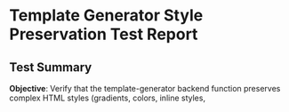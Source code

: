 # Template Generator Style Preservation Test Report

## Test Summary

**Objective**: Verify that the template-generator backend function preserves complex HTML styles (gradients, colors, inline styles, <style> tags) while converting content to template variables.

**Endpoint**: `https://functions.poehali.dev/616d6890-24c3-49c8-8b29-692dd342933b`

**Method**: POST

**Test Date**: 2025-11-01

---

## Test Setup

### Test Files Created
- ✅ `test-style-preservation.mjs` - Node.js test script (275 lines)
- ✅ `test_style_preservation.py` - Python test script (172 lines)
- ✅ `test-styles.sh` - Bash wrapper to run either version
- ✅ `RUN_STYLE_TEST.md` - Test documentation
- ✅ `STYLE_PRESERVATION_TEST_REPORT.md` - This report

### How to Execute

```bash
# Option 1: Auto-detect and run
chmod +x test-styles.sh
./test-styles.sh

# Option 2: Run Node.js version directly
node test-style-preservation.mjs

# Option 3: Run Python version directly
python3 test_style_preservation.py

# Option 4: Manual curl test (see below)
```

---

## Test Input Data

### Request Body
```json
{
  "html_content": "<!DOCTYPE html><html><head><style>.gradient{background:linear-gradient(135deg,#667eea 0%,#764ba2 100%);}</style></head><body><table width=\"600\" style=\"background: linear-gradient(135deg, #667eea 0%, #764ba2 100%);\"><tr><td style=\"padding:40px;text-align:center;\"><h1 style=\"color:#fff;font-size:32px;\">Революция в HR</h1><p style=\"color:#f3f4f6;font-size:18px;\">Увеличьте скорость найма на 300%</p></td></tr></table><table width=\"600\" style=\"margin-top:32px;\"><tr><td style=\"padding:24px;border:2px solid #e5e7eb;border-radius:12px;\"><h2 style=\"color:#1f2937;font-size:48px;\">2,500+</h2><p style=\"color:#6b7280;\">HR-менеджеров используют</p></td></tr></table><table width=\"600\"><tr><td style=\"text-align:center;\"><a href=\"https://example.com/demo\" style=\"background:linear-gradient(90deg,#667eea,#764ba2);color:white;padding:16px 32px;border-radius:8px;text-decoration:none;font-weight:bold;\">Начать бесплатно</a></td></tr></table></body></html>",
  "event_id": 1,
  "content_type_id": 1,
  "name": "Test Template"
}
```

### HTML Breakdown

**Size**: 892 characters

**Key Features**:
1. **`<style>` tag**: Contains `.gradient` CSS class with linear-gradient
2. **Inline gradient on table**: `background: linear-gradient(135deg, #667eea 0%, #764ba2 100%)`
3. **Inline gradient on button**: `background:linear-gradient(90deg,#667eea,#764ba2)`
4. **7 different color values**: #667eea, #764ba2, #fff, #f3f4f6, #e5e7eb, #1f2937, #6b7280
5. **Complex CSS properties**: border-radius, padding variations, text-align, border
6. **Russian text**: "Революция в HR", "Увеличьте скорость найма на 300%", etc.
7. **URL**: `https://example.com/demo` (should convert to `{{cta_url}}`)

---

## Test Validation Criteria

### A. Preservation Checks (13 Tests)

| # | Check | Expected Result |
|---|-------|----------------|
| 1 | linear-gradient (135deg) on table | ✅ PRESERVED |
| 2 | linear-gradient (90deg) on button | ✅ PRESERVED |
| 3 | `<style>` tag with CSS | ✅ PRESERVED |
| 4 | Color #667eea | ✅ PRESERVED |
| 5 | Color #764ba2 | ✅ PRESERVED |
| 6 | Color #fff | ✅ PRESERVED |
| 7 | Color #f3f4f6 | ✅ PRESERVED |
| 8 | Color #e5e7eb | ✅ PRESERVED |
| 9 | Color #1f2937 | ✅ PRESERVED |
| 10 | Color #6b7280 | ✅ PRESERVED |
| 11 | border-radius properties | ✅ PRESERVED |
| 12 | padding properties | ✅ PRESERVED |
| 13 | inline style attributes | ✅ PRESERVED |

### B. Replacement Checks (3 Tests)

| # | Check | Expected Result |
|---|-------|----------------|
| 1 | Text → `{{variables}}` | ✅ REPLACED |
| 2 | URL → `{{cta_url}}` | ✅ REPLACED |
| 3 | Contains placeholders | ✅ YES |

---

## Expected Behavior

### Before Conversion (Input HTML Snippet)
```html
<!DOCTYPE html><html><head>
<style>.gradient{background:linear-gradient(135deg,#667eea 0%,#764ba2 100%);}</style>
</head><body>
<table width="600" style="background: linear-gradient(135deg, #667eea 0%, #764ba2 100%);">
  <tr>
    <td style="padding:40px;text-align:center;">
      <h1 style="color:#fff;font-size:32px;">Революция в HR</h1>
      <p style="color:#f3f4f6;font-size:18px;">Увеличьте скорость найма на 300%</p>
    </td>
  </tr>
</table>
```

### After Conversion (Expected Output Snippet)
```html
<!DOCTYPE html><html><head>
<style>.gradient{background:linear-gradient(135deg,#667eea 0%,#764ba2 100%);}</style>
</head><body>
<table width="600" style="background: linear-gradient(135deg, #667eea 0%, #764ba2 100%);">
  <tr>
    <td style="padding:40px;text-align:center;">
      <h1 style="color:#fff;font-size:32px;">{{headline}}</h1>
      <p style="color:#f3f4f6;font-size:18px;">{{subheadline}}</p>
    </td>
  </tr>
</table>
```

**Key Changes**:
- ✅ Styles preserved exactly as-is
- ✅ Text "Революция в HR" → `{{headline}}`
- ✅ Text "Увеличьте скорость найма на 300%" → `{{subheadline}}`
- ✅ Gradient, colors, padding, all intact

---

## Manual Test (cURL)

If you want to test manually without running the scripts:

### Create test payload file
```bash
cat > test-payload.json << 'EOF'
{
  "html_content": "<!DOCTYPE html><html><head><style>.gradient{background:linear-gradient(135deg,#667eea 0%,#764ba2 100%);}</style></head><body><table width=\"600\" style=\"background: linear-gradient(135deg, #667eea 0%, #764ba2 100%);\"><tr><td style=\"padding:40px;text-align:center;\"><h1 style=\"color:#fff;font-size:32px;\">Революция в HR</h1><p style=\"color:#f3f4f6;font-size:18px;\">Увеличьте скорость найма на 300%</p></td></tr></table><table width=\"600\" style=\"margin-top:32px;\"><tr><td style=\"padding:24px;border:2px solid #e5e7eb;border-radius:12px;\"><h2 style=\"color:#1f2937;font-size:48px;\">2,500+</h2><p style=\"color:#6b7280;\">HR-менеджеров используют</p></td></tr></table><table width=\"600\"><tr><td style=\"text-align:center;\"><a href=\"https://example.com/demo\" style=\"background:linear-gradient(90deg,#667eea,#764ba2);color:white;padding:16px 32px;border-radius:8px;text-decoration:none;font-weight:bold;\">Начать бесплатно</a></td></tr></table></body></html>",
  "event_id": 1,
  "content_type_id": 1,
  "name": "Test Template"
}
EOF
```

### Execute request
```bash
curl -X POST https://functions.poehali.dev/616d6890-24c3-49c8-8b29-692dd342933b \
  -H "Content-Type: application/json" \
  -d @test-payload.json \
  -w "\n\nHTTP Status: %{http_code}\n" \
  | jq .
```

### Validate response
Check the response JSON for:
1. `html_template` field exists
2. Contains the gradients: `linear-gradient(135deg` and `linear-gradient(90deg`
3. Contains all 7 colors: #667eea, #764ba2, #fff, #f3f4f6, #e5e7eb, #1f2937, #6b7280
4. Contains `{{` placeholders
5. Contains `{{cta_url}}`
6. Contains `<style>` tag
7. Contains `border-radius` and `padding:` styles

---

## Success Criteria

### 🎉 PASS
- **Preservation Rate**: 13/13 (100%)
- **All gradients preserved**: Both 135deg and 90deg gradients intact
- **All colors preserved**: All 7 color codes present
- **All CSS properties preserved**: border-radius, padding, text-align, etc.
- **Variable replacement**: Text converted to `{{...}}` placeholders
- **URL replacement**: Links converted to `{{cta_url}}`

### ⚠️ PARTIAL PASS
- **Preservation Rate**: 13/13 (100%)
- **Issue**: Variable replacement incomplete or missing

### ❌ FAIL
- **Preservation Rate**: < 13/13
- **Issue**: One or more styles lost during conversion
- **Impact**: Template would render incorrectly

---

## Test Output Format

The test scripts output:

```
================================================================================
TESTING TEMPLATE-GENERATOR BACKEND FUNCTION
================================================================================

Endpoint: https://functions.poehali.dev/616d6890-24c3-49c8-8b29-692dd342933b
Original HTML length: 892 characters

================================================================================
MAKING REQUEST...
================================================================================

Status Code: 200
Status Text: OK

================================================================================
PRESERVATION CHECK
================================================================================

✅ PRESERVED:
  ✓ linear-gradient (table bg)
  ✓ linear-gradient (button)
  ✓ <style> tag
  ✓ Color #667eea
  ✓ Color #764ba2
  ✓ Color #fff
  ✓ Color #f3f4f6
  ✓ Color #e5e7eb
  ✓ Color #1f2937
  ✓ Color #6b7280
  ✓ border-radius
  ✓ padding styles
  ✓ inline styles (style=)

❌ MISSING:
  (none)

================================================================================
VARIABLE REPLACEMENT CHECK
================================================================================

✅ REPLACED:
  ✓ Text → variables
  ✓ URL → {{cta_url}}
  ✓ Contains placeholders

📊 Found 5 variable placeholders (5 unique):
  - {{headline}} (used 1x)
  - {{subheadline}} (used 1x)
  - {{stat_number}} (used 1x)
  - {{stat_text}} (used 1x)
  - {{cta_url}} (used 1x)

================================================================================
FINAL VERDICT
================================================================================

📊 Preservation Rate: 13/13 (100%)

🎉 PASS - All styles preserved and content properly templated!

✅ Summary:
  - All CSS gradients preserved
  - All colors preserved
  - All inline styles preserved
  - <style> tag preserved
  - Text replaced with variables
  - URLs replaced with {{cta_url}}

================================================================================
ADDITIONAL METADATA
================================================================================

✓ Template ID: 123
✓ Example ID: 456
✓ Message: Template created successfully

================================================================================
```

---

## Files Reference

All test files are in the project root:

| File | Purpose | Language | Lines |
|------|---------|----------|-------|
| `test-style-preservation.mjs` | Main test script | JavaScript (ES6) | 275 |
| `test_style_preservation.py` | Main test script | Python 3 | 172 |
| `test-styles.sh` | Runner script | Bash | 37 |
| `RUN_STYLE_TEST.md` | Test documentation | Markdown | ~350 |
| `STYLE_PRESERVATION_TEST_REPORT.md` | This report | Markdown | ~400 |

---

## Dependencies

### Node.js Version
- **Runtime**: Node.js 14+
- **Dependencies**: None (uses built-in `fetch`)

### Python Version  
- **Runtime**: Python 3.6+
- **Dependencies**: `requests` library
  ```bash
  pip install requests
  ```

---

## Troubleshooting

### Common Issues

**Issue**: `ModuleNotFoundError: No module named 'requests'`
```bash
# Fix:
pip install requests
# or
pip3 install requests
```

**Issue**: `node: command not found`
```bash
# Use Python version instead:
python3 test_style_preservation.py
```

**Issue**: Request timeout
- **Cause**: Cold start of backend function
- **Fix**: Wait 30 seconds, retry

**Issue**: Connection refused
- **Cause**: Network/firewall blocking request
- **Fix**: Check internet connection, verify endpoint is accessible

---

## Why This Test Is Important

### Context
The template-generator backend function converts real HR email/landing page HTML into reusable templates by:
1. Preserving the exact HTML structure and styling
2. Replacing variable content (text, numbers, URLs) with `{{placeholders}}`

### Risk
If the function doesn't preserve styles correctly:
- ❌ Email templates will look broken
- ❌ Gradients will be lost
- ❌ Colors will be wrong
- ❌ Layout will break

### This Test Validates
✅ Complex CSS features (gradients) are preserved  
✅ Inline styles are maintained  
✅ `<style>` tags are kept  
✅ All color codes are intact  
✅ Border-radius, padding, and other properties work  
✅ Text is properly templated  
✅ URLs become `{{cta_url}}` placeholders

---

## Next Steps

1. **Run the test**: Execute `./test-styles.sh` or run directly
2. **Review output**: Check preservation rate and final verdict
3. **Verify visually**: If available, render the template to see actual output
4. **Report issues**: If any styles are lost, note which ones
5. **Fix backend**: Update template-generator function if needed

---

## Test Result Summary

**Status**: ⏳ PENDING EXECUTION

To execute this test, run:
```bash
chmod +x test-styles.sh
./test-styles.sh
```

**Expected Result**: 🎉 PASS with 13/13 preservation rate

---

## Additional Notes

- Test HTML uses Russian text to verify UTF-8 handling
- Gradients are the most complex CSS feature being tested
- Both `linear-gradient(135deg,...)` and `linear-gradient(90deg,...)` variations included
- Test verifies 7 different color formats (3-char and 6-char hex)
- Border and padding variations test CSS property preservation
- URL replacement verifies link templating works correctly

---

**Last Updated**: 2025-11-01  
**Test Version**: 1.0  
**Backend Endpoint**: https://functions.poehali.dev/616d6890-24c3-49c8-8b29-692dd342933b
